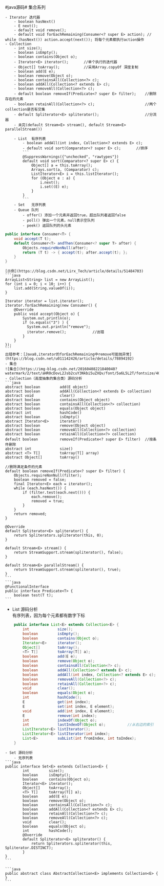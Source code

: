 #java源码# 集合系列

  	- Iterator 迭代器
  		- boolean hasNext()
  		- E next();
  		- default void remove();
  		- default void forEachRemaining(Consumer<? super E> action); // while (hasNext()) action.accept(next()); 将每个元素都执行action操作
  	- Collection
  		- int size();
  		- boolean isEmpty();
  		- boolean contains(Object o);
  		- Iterator<E> iterator();		//单个执行的迭代器
  		- Object[] toArray();			//采用Array.copyOf 深度复制
  		- boolean add(E e);
  		- boolean remove(Object o);
  		- boolean containsAll(Collection<?> c);
  		- boolean addAll(Collection<? extends E> c);
  		- boolean removeAll(Collection<?> c);
  		- default boolean removeIf(Predicate<? super E> filter);  	//删除存在的元素
  		- boolean retainAll(Collection<?> c);						//两个collection是否有交集
  		- default Spliterator<E> spliterator();						//分流器
  		- 未完(default Stream<E> stream(), default Stream<E> parallelStream())

  		- List	有序列表
  			- boolean addAll(int index, Collection<? extends E> c);
  			- default void sort(Comparator<? super E> c); 		//排序
  			```
            @SuppressWarnings({"unchecked", "rawtypes"})
            default void sort(Comparator<? super E> c) {
                Object[] a = this.toArray();
                Arrays.sort(a, (Comparator) c);
                ListIterator<E> i = this.listIterator();
                for (Object e : a) {
                    i.next();
                    i.set((E) e);
                }
            }
            ```
  		- Set 	无序列表
  		- Queue 队列 	
  			- offer() 添加一个元素并返回true，超出队列者返回false
  			- poll() 弹出一个元素，null表示空队列
  			- peek() 返回队列的头元素

```java
public interface Consumer<T> {
    void accept(T t);
    default Consumer<T> andThen(Consumer<? super T> after) {
        Objects.requireNonNull(after);
        return (T t) -> { accept(t); after.accept(t); };
    }
}
```
    [示例](https://blog.csdn.net/Lirx_Tech/article/details/51484703)   
    ```java
    ArrayList<String> list = new ArrayList();  
    for (int i = 0; i < 10; i++) {  
        list.add(String.valueOf(i));  
    }  

    Iterator iterator = list.iterator();  
    iterator.forEachRemaining(new Consumer() {  
        @Override  
        public void accept(Object o) {  
            System.out.println(o);  
            if (o.equals("3") ) {  
              System.out.println("remove");  
              iterator.remove();  			//出错
            }  
        }  
    });  
    ```
    出错参考：[Java8,iterator的forEachRemaining中remove可能抛异常](https://blog.csdn.net/u011142426/article/details/78894192)
    - 集合
    ![集合](https://img-blog.csdn.net/20160408221840040?watermark/2/text/aHR0cDovL2Jsb2cuY3Nkbi5uZXQv/font/5a6L5L2T/fontsize/400/fill/I0JBQkFCMA==/dissolve/70/gravity/Center) 
    - Collection（高度抽象的集合类）源码分析
    ```java
    abstract boolean         add(E object)  
    abstract boolean         addAll(Collection<? extends E> collection)  
    abstract void            clear()  
    abstract boolean         contains(Object object)  
    abstract boolean         containsAll(Collection<?> collection)  
    abstract boolean         equals(Object object)  
    abstract int             hashCode()  
    abstract boolean         isEmpty()  
    abstract Iterator<E>     iterator()  
    abstract boolean         remove(Object object)  
    abstract boolean         removeAll(Collection<?> collection)  
    abstract boolean         retainAll(Collection<?> collection)  
    default boolean          removeIf(Predicate<? super E> filter)	//按条件删除
    abstract int             size()  
    abstract <T> T[]         toArray(T[] array)  
    abstract Object[]        toArray()     

    //删除满足条件的元素
    default boolean removeIf(Predicate<? super E> filter) {
        Objects.requireNonNull(filter);
        boolean removed = false;
        final Iterator<E> each = iterator();
        while (each.hasNext()) {
            if (filter.test(each.next())) {
                each.remove();
                removed = true;
            }
        }
        return removed;
    }

    @Override
    default Spliterator<E> spliterator() {
        return Spliterators.spliterator(this, 0);
    }

    default Stream<E> stream() {
        return StreamSupport.stream(spliterator(), false);
    }

    default Stream<E> parallelStream() {
        return StreamSupport.stream(spliterator(), true);
    }
    ```
    ```java
    @FunctionalInterface
    public interface Predicate<T> {
        boolean test(T t);	
    ```

- List 源码分析   
有序列表，因为每个元素都有数字下标
```java
    public interface List<E> extends Collection<E> {
        int 			size();
        boolean 		isEmpty();
        boolean 		contains(Object o);
        Iterator<E> 	iterator();
        Object[] 		toArray();
        <T> T[] 		toArray(T[] a);
        boolean 		add(E e);
        boolean 		remove(Object o);
        boolean 		containsAll(Collection<?> c);
        boolean 		addAll(Collection<? extends E> c);
        boolean 		addAll(int index, Collection<? extends E> c);
        boolean 		removeAll(Collection<?> c);
        boolean 		retainAll(Collection<?> c);
        void 			clear();
        boolean 		equals(Object o);
        int 			hashCode();
        E 				get(int index);
        E 				set(int index, E element);
        void 			add(int index, E element);
        E 				remove(int index);
        int 			indexOf(Object o);
        int 			lastIndexOf(Object o);			//从右边的索引 
        ListIterator<E> listIterator();
        ListIterator<E> listIterator(int index);
        List<E> 		subList(int fromIndex, int toIndex);
    }
```
    - Set 源码分析   
        - 无序列表
    ```java
    public interface Set<E> extends Collection<E> {
            int 		size();
            boolean 	isEmpty();
            boolean 	contains(Object o);
            Iterator<E> iterator();
            Object[] 	toArray();
            <T> T[] 	toArray(T[] a);
            boolean 	add(E e);
            boolean 	remove(Object o);
            boolean 	containsAll(Collection<?> c);
            boolean 	addAll(Collection<? extends E> c);
            boolean 	retainAll(Collection<?> c);
            boolean 	removeAll(Collection<?> c);
            void 		clear();
            boolean 	equals(Object o);
            int 		hashCode();
            @Override
            default Spliterator<E> spliterator() {
                return Spliterators.spliterator(this, Spliterator.DISTINCT);
            }
    }
    ```

    ```java
    public abstract class AbstractCollection<E> implements Collection<E> {
    }
    ```